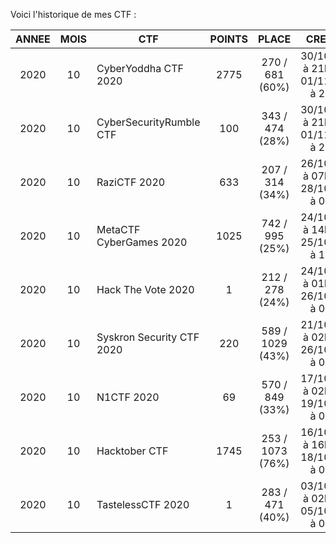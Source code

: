 Voici l'historique de mes CTF :

| ANNEE|MOIS| CTF                       | POINTS | PLACE            | CRENEAU                                  | DUREE  |
|:----:|:--:|---------------------------|:------:|:----------------:|:----------------------------------------:|:-------:
| 2020 | 10 | CyberYoddha CTF 2020      | 2775   | 270 / 681 (60%)  | 30/10/2020 à 21h00 au 01/11/2020 à 21h00 | 48h00  |
| 2020 | 10 | CyberSecurityRumble CTF   | 100    | 343 / 474 (28%)  | 30/10/2020 à 21h00 au 01/11/2020 à 21h00 | 48h00  |
| 2020 | 10 | RaziCTF 2020              | 633    | 207 / 314 (34%)  | 26/10/2020 à 07h30 au 28/10/2020 à 07h30 | 48h00  |
| 2020 | 10 | MetaCTF CyberGames 2020   | 1025   | 742 / 995 (25%)  | 24/10/2020 à 14h00 au 25/10/2020 à 14h00 | 24h00  |
| 2020 | 10 | Hack The Vote 2020        | 1      | 212 / 278 (24%)  | 24/10/2020 à 01h00 au 26/10/2020 à 01h00 | 48h00  |
| 2020 | 10 | Syskron Security CTF 2020 | 220    | 589 / 1029 (43%) | 21/10/2020 à 02h00 au 26/10/2020 à 02h00 | 120h00 |
| 2020 | 10 | N1CTF 2020                | 69     | 570 / 849 (33%)  | 17/10/2020 à 02h00 au 19/10/2020 à 02h00 | 48h00  |
| 2020 | 10 | Hacktober CTF             | 1745   | 253 / 1073 (76%) | 16/10/2020 à 16h00 au 18/10/2020 à 04h00 | 36h00  |
| 2020 | 10 | TastelessCTF 2020         | 1      | 283 / 471 (40%)  | 03/10/2020 à 02h00 au 05/10/2020 à 02h00 | 48h00  |
